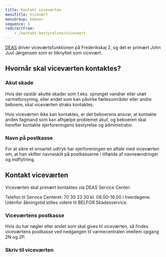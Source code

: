 ```yaml
---
title: Kontakt viceværten
menuTitle: Vicevært
menuGroup: beboer
sequence: 1
redirectFrom:
    - /kontakt-bestyrelsen/vicevaert
---
```

[DEAS](https://deas.dk/) driver viceværtsfunktionen på Frederikskaj&nbsp;2, og det er primært John Juul Jørgensen som er tilknyttet som vicevært.

## Hvornår skal viceværten kontaktes?

### Akut skade

Hvis der opstår akutte skader som f.eks. sprunget vandrør eller utæt varmeforsyning, eller andet som kan påvirke fællesområder eller andre beboere, skal viceværten straks kontaktes.

Hvis viceværten ikke kan kontaktes, er det beboerens ansvar, at kontakte anden fagmand som kan afhjælpe problemet akut, og beboeren skal herefter kontakte ejerforeningens bestyrelse og administrator.

### Navn på postkasse

For at sikre et ensartet udtryk har ejerforeningen en aftale med viceværten om, at han skifter navneskilt på postkasserne i tilfælde af navneændringer og indflytning.

## Kontakt viceværten

Viceværten skal primært kontaktes via DEAS Service Center:

Telefon til Service Centeret: 70&nbsp;30&nbsp;23&nbsp;30 kl. 08.00&ndash;16.00 i hverdagene. Udenfor åbningstid stilles videre til BELFOR Skadesservice.

### Viceværtens postkasse

Hvis du har nøgler eller andet som skal gives til viceværten, så findes viceværtens postkasse ved nedgangen til varmecentralen imellem opgang 2N og&nbsp;2P.

### Skriv til viceværten

<ContactForm type='vicevaert' buttonLabel="Send besked">
    <TextInput label="Fulde navn" name="name" required inputProps={{maxlength: 100}} />
    <ApartmentSelect allApartments={true} />
    <TextInput label="E-mail" name="email" type="email" required inputProps={{maxlength: 100}} />
    <TextInput label="Telefonnummer" name="phone" type="tel" required inputProps={{maxlength: 100}} />
    <TextInput label="Emne" name="subject" required inputProps={{maxlength: 200}} />
    <TextInput label="Besked" name="message" required multiline inputProps={{maxlength: 5000}} />
</ContactForm>
